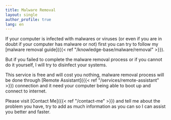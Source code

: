 ```yaml
---
title: Malware Removal
layout: single
author_profile: true
lang: en
---
```

If your computer is infected with malwares or viruses (or even if you are in doubt if your computer has malware or not) first you can try to follow my [malware removal guide]({{< ref "/knowledge-base/malware/removal" >}}).

But if you failed to complete the malware removal process or if you cannot do it yourself, I will try to disinfect your systems.

This service is free and will cost you nothing, malware removal process will be done through [Remote Assistant]({{< ref "/services/remote-assistant" >}}) connection and it need your computer being able to boot up and connect to internet.

Please visit [Contact Me]({{< ref "/contact-me" >}}) and tell me about the problem you have, try to add as much information as you can so I can assist you better and faster.
